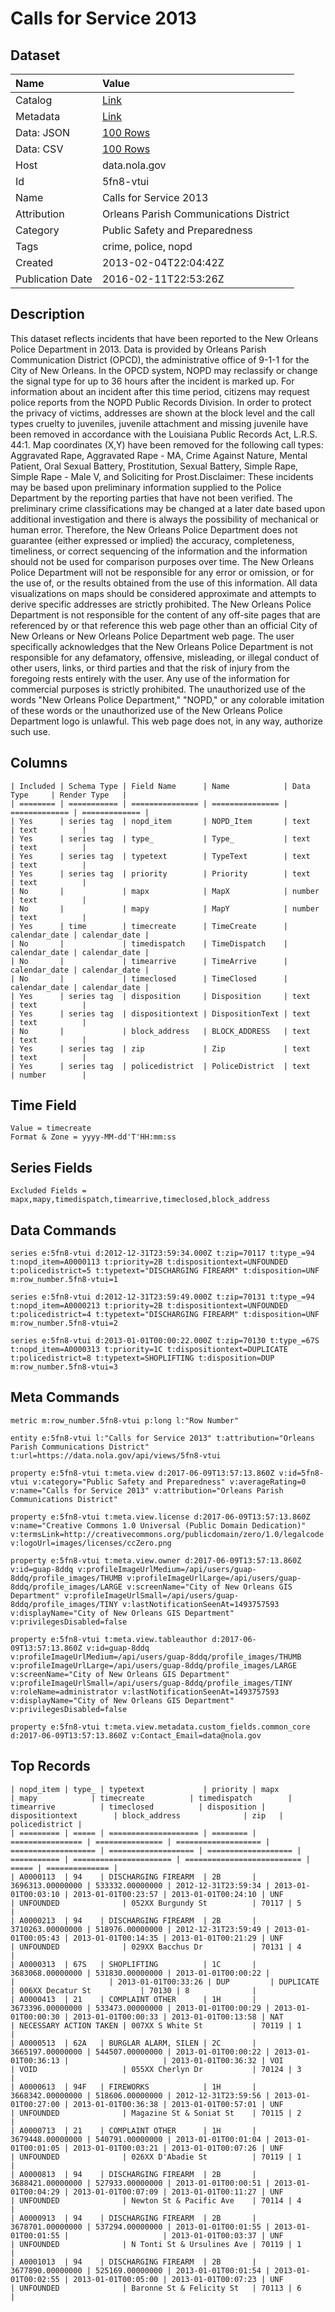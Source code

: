 # Calls for Service 2013

## Dataset

| Name | Value |
| :--- | :---- |
| Catalog | [Link](https://catalog.data.gov/dataset/calls-for-service-2013) |
| Metadata | [Link](https://data.nola.gov/api/views/5fn8-vtui) |
| Data: JSON | [100 Rows](https://data.nola.gov/api/views/5fn8-vtui/rows.json?max_rows=100) |
| Data: CSV | [100 Rows](https://data.nola.gov/api/views/5fn8-vtui/rows.csv?max_rows=100) |
| Host | data.nola.gov |
| Id | 5fn8-vtui |
| Name | Calls for Service 2013 |
| Attribution | Orleans Parish Communications District |
| Category | Public Safety and Preparedness |
| Tags | crime, police, nopd |
| Created | 2013-02-04T22:04:42Z |
| Publication Date | 2016-02-11T22:53:26Z |

## Description

This dataset reflects incidents that have been reported to the New Orleans Police Department in 2013. Data is provided by Orleans Parish Communication District (OPCD), the administrative office of 9-1-1 for the City of New Orleans. In the OPCD system, NOPD may reclassify or change the signal type for up to 36 hours after the incident is marked up. For information about an incident after this time period, citizens may request police reports from the NOPD Public Records Division.  In order to protect the privacy of victims, addresses are shown at the block level and the call types cruelty to juveniles, juvenile attachment and missing juvenile have been removed in accordance with the Louisiana Public Records Act, L.R.S. 44:1.  Map coordinates (X,Y) have been removed for the following call types: Aggravated Rape, Aggravated Rape - MA, Crime Against Nature, Mental Patient, Oral Sexual Battery, Prostitution, Sexual Battery, Simple Rape, Simple Rape - Male V, and Soliciting for Prost.Disclaimer: These incidents may be based upon preliminary information supplied to the Police Department by the reporting parties that have not been verified. The preliminary crime classifications may be changed at a later date based upon additional investigation and there is always the possibility of mechanical or human error. Therefore, the New Orleans Police Department does not guarantee (either expressed or implied) the accuracy, completeness, timeliness, or correct sequencing of the information and the information should not be used for comparison purposes over time. The New Orleans Police Department will not be responsible for any error or omission, or for the use of, or the results obtained from the use of this information. All data visualizations on maps should be considered approximate and attempts to derive specific addresses are strictly prohibited. The New Orleans Police Department is not responsible for the content of any off-site pages that are referenced by or that reference this web page other than an official City of New Orleans or New Orleans Police Department web page. The user specifically acknowledges that the New Orleans Police Department is not responsible for any defamatory, offensive, misleading, or illegal conduct of other users, links, or third parties and that the risk of injury from the foregoing rests entirely with the user. Any use of the information for commercial purposes is strictly prohibited. The unauthorized use of the words "New Orleans Police Department," "NOPD," or any colorable imitation of these words or the unauthorized use of the New Orleans Police Department logo is unlawful. This web page does not, in any way, authorize such use.

## Columns

```ls
| Included | Schema Type | Field Name      | Name            | Data Type     | Render Type   |
| ======== | =========== | =============== | =============== | ============= | ============= |
| Yes      | series tag  | nopd_item       | NOPD_Item       | text          | text          |
| Yes      | series tag  | type_           | Type_           | text          | text          |
| Yes      | series tag  | typetext        | TypeText        | text          | text          |
| Yes      | series tag  | priority        | Priority        | text          | text          |
| No       |             | mapx            | MapX            | number        | text          |
| No       |             | mapy            | MapY            | number        | text          |
| Yes      | time        | timecreate      | TimeCreate      | calendar_date | calendar_date |
| No       |             | timedispatch    | TimeDispatch    | calendar_date | calendar_date |
| No       |             | timearrive      | TimeArrive      | calendar_date | calendar_date |
| No       |             | timeclosed      | TimeClosed      | calendar_date | calendar_date |
| Yes      | series tag  | disposition     | Disposition     | text          | text          |
| Yes      | series tag  | dispositiontext | DispositionText | text          | text          |
| No       |             | block_address   | BLOCK_ADDRESS   | text          | text          |
| Yes      | series tag  | zip             | Zip             | text          | text          |
| Yes      | series tag  | policedistrict  | PoliceDistrict  | text          | number        |
```

## Time Field

```ls
Value = timecreate
Format & Zone = yyyy-MM-dd'T'HH:mm:ss
```

## Series Fields

```ls
Excluded Fields = mapx,mapy,timedispatch,timearrive,timeclosed,block_address
```

## Data Commands

```ls
series e:5fn8-vtui d:2012-12-31T23:59:34.000Z t:zip=70117 t:type_=94 t:nopd_item=A0000113 t:priority=2B t:dispositiontext=UNFOUNDED t:policedistrict=5 t:typetext="DISCHARGING FIREARM" t:disposition=UNF m:row_number.5fn8-vtui=1

series e:5fn8-vtui d:2012-12-31T23:59:49.000Z t:zip=70131 t:type_=94 t:nopd_item=A0000213 t:priority=2B t:dispositiontext=UNFOUNDED t:policedistrict=4 t:typetext="DISCHARGING FIREARM" t:disposition=UNF m:row_number.5fn8-vtui=2

series e:5fn8-vtui d:2013-01-01T00:00:22.000Z t:zip=70130 t:type_=67S t:nopd_item=A0000313 t:priority=1C t:dispositiontext=DUPLICATE t:policedistrict=8 t:typetext=SHOPLIFTING t:disposition=DUP m:row_number.5fn8-vtui=3
```

## Meta Commands

```ls
metric m:row_number.5fn8-vtui p:long l:"Row Number"

entity e:5fn8-vtui l:"Calls for Service 2013" t:attribution="Orleans Parish Communications District" t:url=https://data.nola.gov/api/views/5fn8-vtui

property e:5fn8-vtui t:meta.view d:2017-06-09T13:57:13.860Z v:id=5fn8-vtui v:category="Public Safety and Preparedness" v:averageRating=0 v:name="Calls for Service 2013" v:attribution="Orleans Parish Communications District"

property e:5fn8-vtui t:meta.view.license d:2017-06-09T13:57:13.860Z v:name="Creative Commons 1.0 Universal (Public Domain Dedication)" v:termsLink=http://creativecommons.org/publicdomain/zero/1.0/legalcode v:logoUrl=images/licenses/ccZero.png

property e:5fn8-vtui t:meta.view.owner d:2017-06-09T13:57:13.860Z v:id=guap-8ddq v:profileImageUrlMedium=/api/users/guap-8ddq/profile_images/THUMB v:profileImageUrlLarge=/api/users/guap-8ddq/profile_images/LARGE v:screenName="City of New Orleans GIS Department" v:profileImageUrlSmall=/api/users/guap-8ddq/profile_images/TINY v:lastNotificationSeenAt=1493757593 v:displayName="City of New Orleans GIS Department" v:privilegesDisabled=false

property e:5fn8-vtui t:meta.view.tableauthor d:2017-06-09T13:57:13.860Z v:id=guap-8ddq v:profileImageUrlMedium=/api/users/guap-8ddq/profile_images/THUMB v:profileImageUrlLarge=/api/users/guap-8ddq/profile_images/LARGE v:screenName="City of New Orleans GIS Department" v:profileImageUrlSmall=/api/users/guap-8ddq/profile_images/TINY v:roleName=administrator v:lastNotificationSeenAt=1493757593 v:displayName="City of New Orleans GIS Department" v:privilegesDisabled=false

property e:5fn8-vtui t:meta.view.metadata.custom_fields.common_core d:2017-06-09T13:57:13.860Z v:Contact_Email=data@nola.gov
```

## Top Records

```ls
| nopd_item | type_ | typetext             | priority | mapx             | mapy            | timecreate          | timedispatch        | timearrive          | timeclosed          | disposition | dispositiontext        | block_address              | zip   | policedistrict | 
| ========= | ===== | ==================== | ======== | ================ | =============== | =================== | =================== | =================== | =================== | =========== | ====================== | ========================== | ===== | ============== | 
| A0000113  | 94    | DISCHARGING FIREARM  | 2B       | 3696313.00000000 | 533332.00000000 | 2012-12-31T23:59:34 | 2013-01-01T00:03:10 | 2013-01-01T00:23:57 | 2013-01-01T00:24:10 | UNF         | UNFOUNDED              | 052XX Burgundy St          | 70117 | 5              | 
| A0000213  | 94    | DISCHARGING FIREARM  | 2B       | 3710263.00000000 | 518976.00000000 | 2012-12-31T23:59:49 | 2013-01-01T00:05:43 | 2013-01-01T00:14:35 | 2013-01-01T00:21:29 | UNF         | UNFOUNDED              | 029XX Bacchus Dr           | 70131 | 4              | 
| A0000313  | 67S   | SHOPLIFTING          | 1C       | 3683068.00000000 | 531830.00000000 | 2013-01-01T00:00:22 |                     |                     | 2013-01-01T00:33:26 | DUP         | DUPLICATE              | 006XX Decatur St           | 70130 | 8              | 
| A0000413  | 21    | COMPLAINT OTHER      | 1H       | 3673396.00000000 | 533473.00000000 | 2013-01-01T00:00:29 | 2013-01-01T00:00:30 | 2013-01-01T00:00:33 | 2013-01-01T00:13:58 | NAT         | NECESSARY ACTION TAKEN | 007XX S White St           | 70119 | 1              | 
| A0000513  | 62A   | BURGLAR ALARM, SILEN | 2C       | 3665197.00000000 | 544507.00000000 | 2013-01-01T00:00:22 | 2013-01-01T00:36:13 |                     | 2013-01-01T00:36:32 | VOI         | VOID                   | 055XX Cherlyn Dr           | 70124 | 3              | 
| A0000613  | 94F   | FIREWORKS            | 1H       | 3668342.00000000 | 518606.00000000 | 2012-12-31T23:59:56 | 2013-01-01T00:27:00 | 2013-01-01T00:36:38 | 2013-01-01T00:57:01 | UNF         | UNFOUNDED              | Magazine St & Soniat St    | 70115 | 2              | 
| A0000713  | 21    | COMPLAINT OTHER      | 1H       | 3679448.00000000 | 540791.00000000 | 2013-01-01T00:01:04 | 2013-01-01T00:01:05 | 2013-01-01T00:03:21 | 2013-01-01T00:07:26 | UNF         | UNFOUNDED              | 026XX D'Abadie St          | 70119 | 1              | 
| A0000813  | 94    | DISCHARGING FIREARM  | 2B       | 3688421.00000000 | 527933.00000000 | 2013-01-01T00:00:51 | 2013-01-01T00:04:29 | 2013-01-01T00:07:09 | 2013-01-01T00:11:27 | UNF         | UNFOUNDED              | Newton St & Pacific Ave    | 70114 | 4              | 
| A0000913  | 94    | DISCHARGING FIREARM  | 2B       | 3678701.00000000 | 537294.00000000 | 2013-01-01T00:01:55 | 2013-01-01T00:01:55 |                     | 2013-01-01T00:03:37 | UNF         | UNFOUNDED              | N Tonti St & Ursulines Ave | 70119 | 1              | 
| A0001013  | 94    | DISCHARGING FIREARM  | 2B       | 3677890.00000000 | 525169.00000000 | 2013-01-01T00:01:54 | 2013-01-01T00:02:55 | 2013-01-01T00:05:00 | 2013-01-01T00:07:23 | UNF         | UNFOUNDED              | Baronne St & Felicity St   | 70113 | 6              | 
```
